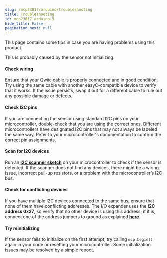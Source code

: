 ```yaml
---
slug: /mcp23017/arduino/troubleshooting 
title: Troubleshooting
id: mcp23017-arduino-3 
hide_title: False
pagination_next: null
---
```


This page contains some tips in case you are having problems using this product.

<ExpandableSection title="My board won't initialize!">
This is probably caused by the sensor not initializing.

#### Check wiring
Ensure that your Qwiic cable is properly connected and in good condition. Try using the same cable with another easyC-compatible device to verify that it works. If the issue persists, swap it out for a different cable to rule out any possible damage or defects.

#### Check I2C pins
If you are connecting the sensor using standard I2C pins on your microcontroller, double-check that you are using the correct ones. Different microcontrollers have designated I2C pins that may not always be labeled the same way. Refer to your microcontroller's documentation to confirm the correct pin assignments.

#### Scan for I2C devices
Run an [**I2C scanner sketch**](https://github.com/SolderedElectronics/Soldered-Hacky-Codes/tree/main/I2C_Scanner) on your microcontroller to check if the sensor is detected. If the scanner does not find any devices, there might be a wiring issue, incorrect pull-up resistors, or a problem with the microcontroller’s I2C bus.

#### Check for conflicting devices
If you have multiple I2C devices connected to the same bus, ensure that none of them have conflicting addresses. The I/O expander uses the **I2C address 0x27**, so verify that no other device is using this address; if it is, connect one of the address jumpers to ground as explained [**here**](../hardware#jumper-details).

#### Try reinitializing
If the sensor fails to initialize on the first attempt, try calling `mcp.begin()` again in your code or resetting your microcontroller. Some initialization issues may be resolved by a simple reboot.

</ExpandableSection>